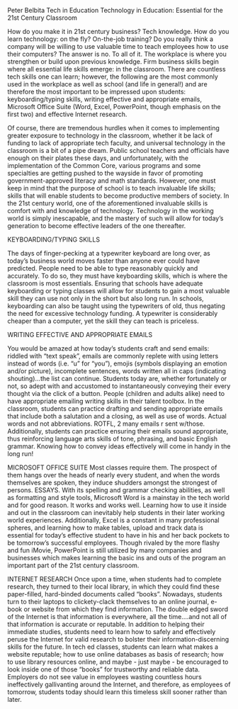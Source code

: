 Peter Belbita Tech in Education
Technology in Education: Essential for the 21st Century Classroom

How do you make it in 21st century business? Tech knowledge. How do you learn technology: on the fly? On-the-job training? Do you really think a company will be willing to use valuable time to teach employees how to use their computers? The answer is no. To all of it. The workplace is where you strengthen or build upon previous knowledge. Firm business skills begin where all essential life skills emerge: in the classroom. There are countless tech skills one can learn; however, the following are the most commonly used in the workplace as well as school (and life in general!) and are therefore the most important to be impressed upon students: keyboarding/typing skills, writing effective and appropriate emails, Microsoft Office Suite (Word, Excel, PowerPoint, though emphasis on the first two) and effective Internet research. 

Of course, there are tremendous hurdles when it comes to implementing greater exposure to technology in the classroom, whether it be lack of funding to lack of appropriate tech faculty, and universal technology in the classroom is a bit of a pipe dream. Public school teachers and officials have enough on their plates these days, and unfortunately, with the implementation of the Common Core, various programs and some specialties are getting pushed to the wayside in favor of promoting government-approved literacy and math standards. However, one must keep in mind that the purpose of school is to teach invaluable life skills; skills that will enable students to become productive members of society. In the 21st century world, one of the aforementioned invaluable skills is comfort with and knowledge of technology. Technology in the working world is simply inescapable, and the mastery of such will allow for today’s generation to become effective leaders of the one thereafter.

KEYBOARDING/TYPING SKILLS

The days of finger-pecking at a typewriter keyboard are long over, as today’s business world moves faster than anyone ever could have predicted. People need to be able to type reasonably quickly and accurately. To do so, they must have keyboarding skills, which is where the classroom is most essentials. Ensuring that schools have adequate keyboarding or typing classes will allow for students to gain a most valuable skill they can use not only in the short but also long run. In schools, keyboarding can also be taught using the typewriters of old, thus negating the need for excessive technology funding. A typewriter is considerably cheaper than a computer, yet the skill they can teach is priceless. 


WRITING EFFECTIVE AND APPROPRIATE EMAILS

You would be amazed at how today’s students craft and send emails: riddled with “text speak”, emails are commonly replete with using letters instead of words (i.e. “u” for “you”), emojis (symbols displaying an emotion and/or picture), incomplete sentences, words written all in caps (indicating shouting)...the list can continue. Students today are, whether fortunately or not, so adept with and accustomed to instantaneously conveying their every thought via the click of a button. People (children and adults alike) need to have appropriate emailing writing skills in their talent toolbox. In the classroom, students can practice drafting and sending appropriate emails that include both a salutation and a closing, as well as use of words. Actual words and not abbreviations. ROTFL, 2 many emails r sent w/those. Additionally, students can practice ensuring their emails sound appropriate, thus reinforcing language arts skills of tone, phrasing, and basic English grammar. Knowing how to convey ideas effectively will come in handy in the long run!

MICROSOFT OFFICE SUITE
Most classes require them. The prospect of them hangs over the heads of nearly every student, and when the words themselves are spoken, they induce shudders amongst the strongest of persons. ESSAYS. With its spelling and grammar checking abilities, as well as formatting and style tools, Microsoft Word is a mainstay in the tech world and for good reason. It works and works well. Learning how to use it inside and out in the classroom can inevitably help students in their later working world experiences. Additionally, Excel is a constant in many professional spheres, and learning how to make tables, upload and track data is essential for today’s effective student to have in his and her back pockets to be tomorrow’s successful employees. Though rivaled by the more flashy and fun iMovie, PowerPoint is still utilized by many companies and businesses which makes learning the basic ins and outs of the program an important part of the 21st century classroom.

INTERNET RESEARCH 
Once upon a time, when students had to complete research, they turned to their local library, in which they could find these paper-filled, hard-binded documents called “books”. Nowadays, students turn to their laptops to clickety-clack themselves to an online journal, e-book or website from which they find information. The double edged sword of the Internet is that information is everywhere, all the time….and not all of that information is accurate or reputable. In addition to helping their immediate studies, students need to learn how to safely and effectively peruse the Internet for valid research to bolster their information-discerning skills for the future. In tech ed classes, students can learn what makes a website reputable; how to use online databases as basis of research; how to use library resources online, and maybe - just maybe - be encouraged to look inside one of those “books” for trustworthy and reliable data. Employers do not see value in employees wasting countless hours ineffectively gallivanting around the Internet, and therefore, as employees of tomorrow, students today should learn this timeless skill sooner rather than later.


